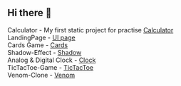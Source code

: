 ## Hi there 👋

Calculator - My first static project for practise [Calculator](https://mohitparashar23.github.io/Calculator/) <br>
LandingPage - [UI page](https://mohitparashar23.github.io/LandingPage/)<br>
Cards Game - [Cards](https://mohitparashar23.github.io/Cards/)<br>
Shadow-Effect - [Shadow](https://mohitparashar23.github.io/ShadowEffect/)<br>
Analog & Digital Clock - [Clock](https://mohitparashar23.github.io/Clock/)<br>
TicTacToe-Game - [TicTacToe](https://mohitparashar23.github.io/TicTacToe/)<br>
Venom-Clone - [Venom](https://mohitparashar23.github.io/VenomClone/)<br>




<!--
**Mohitparashar23/Mohitparashar23** is a ✨ _special_ ✨ repository because its `README.md` (this file) appears on your GitHub profile.

Here are some ideas to get you started:

- 🔭 I’m currently working on ...
- 🌱 I’m currently learning ...
- 👯 I’m looking to collaborate on ...
- 🤔 I’m looking for help with ...
- 💬 Ask me about ...
- 📫 How to reach me: ...
- 😄 Pronouns: ...
- ⚡ Fun fact: ...
-->

